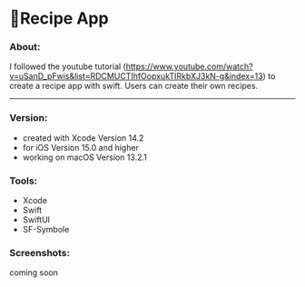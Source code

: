 # 🥘Recipe App
 
### About:
I followed the youtube tutorial (https://www.youtube.com/watch?v=uSanD_pFwis&list=RDCMUCTIhfOopxukTIRkbXJ3kN-g&index=13) to create a recipe app with swift. Users can create their own recipes.

---

### Version:
- created with Xcode Version 14.2
- for iOS Version 15.0 and higher
- working on macOS Version 13.2.1

### Tools:
- Xcode
- Swift
- SwiftUI
- SF-Symbole

### Screenshots:
coming soon
